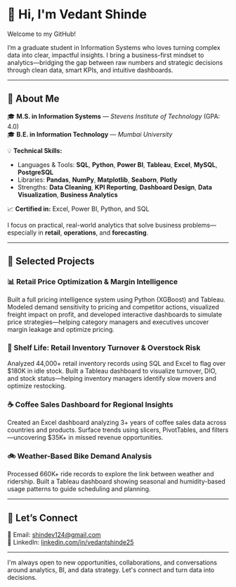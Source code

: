 # 👋 Hi, I'm Vedant Shinde

Welcome to my GitHub!

I’m a graduate student in Information Systems who loves turning complex data into clear, impactful insights. I bring a business-first mindset to analytics—bridging the gap between raw numbers and strategic decisions through clean data, smart KPIs, and intuitive dashboards.

---

## 📌 About Me

🎓 **M.S. in Information Systems** — *Stevens Institute of Technology* (GPA: 4.0)  
🎓 **B.E. in Information Technology** — *Mumbai University*

💡 **Technical Skills:**  
- Languages & Tools: **SQL**, **Python**, **Power BI**, **Tableau**, **Excel**, **MySQL**, **PostgreSQL**  
- Libraries: **Pandas**, **NumPy**, **Matplotlib**, **Seaborn**, **Plotly**  
- Strengths: **Data Cleaning**, **KPI Reporting**, **Dashboard Design**, **Data Visualization**, **Business Analytics**

📈 **Certified in:** Excel, Power BI, Python, and SQL

I focus on practical, real-world analytics that solve business problems—especially in **retail**, **operations**, and **forecasting**.

---

## 💼 Selected Projects

### 📊 Retail Price Optimization & Margin Intelligence  
Built a full pricing intelligence system using Python (XGBoost) and Tableau. Modeled demand sensitivity to pricing and competitor actions, visualized freight impact on profit, and developed interactive dashboards to simulate price strategies—helping category managers and executives uncover margin leakage and optimize pricing.

### 🛒 Shelf Life: Retail Inventory Turnover & Overstock Risk  
Analyzed 44,000+ retail inventory records using SQL and Excel to flag over $180K in idle stock. Built a Tableau dashboard to visualize turnover, DIO, and stock status—helping inventory managers identify slow movers and optimize restocking.

### ☕ Coffee Sales Dashboard for Regional Insights  
Created an Excel dashboard analyzing 3+ years of coffee sales data across countries and products. Surface trends using slicers, PivotTables, and filters—uncovering $35K+ in missed revenue opportunities.

### 🚲 Weather-Based Bike Demand Analysis  
Processed 660K+ ride records to explore the link between weather and ridership. Built a Tableau dashboard showing seasonal and humidity-based usage patterns to guide scheduling and planning.

---

## 🤝 Let’s Connect

📧 Email: [shindev124@gmail.com](mailto:shindev124@gmail.com)  
🔗 LinkedIn: [linkedin.com/in/vedantshinde25](https://www.linkedin.com/in/vedantshinde25)

---

I'm always open to new opportunities, collaborations, and conversations around analytics, BI, and data strategy. Let's connect and turn data into decisions.
